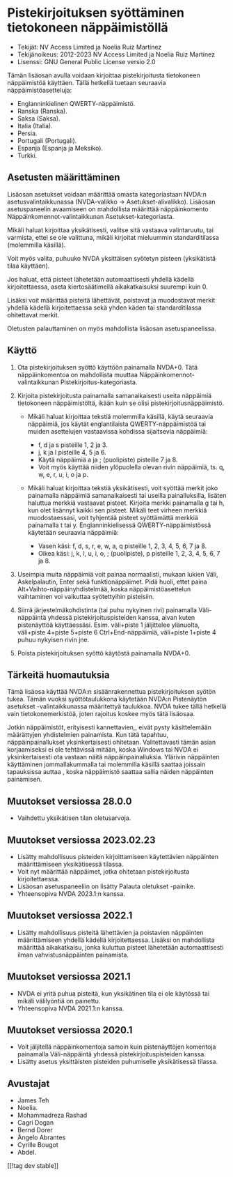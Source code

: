 # Pistekirjoituksen syöttäminen tietokoneen näppäimistöllä #

* Tekijät: NV Access Limited ja Noelia Ruiz Martínez
* Tekijänoikeus: 2012-2023 NV Access Limited ja Noelia Ruiz Martínez
* Lisenssi: GNU General Public License versio 2.0

Tämän lisäosan avulla voidaan kirjoittaa pistekirjoitusta tietokoneen
näppäimistöä käyttäen.  Tällä hetkellä tuetaan seuraavia
näppäimistöasetteluja:

* Englanninkielinen QWERTY-näppäimistö.
* Ranska (Ranska).
* Saksa (Saksa).
* Italia (Italia).
* Persia.
* Portugali (Portugali).
* Espanja (Espanja ja Meksiko).
* Turkki.

## Asetusten määrittäminen

Lisäosan asetukset voidaan määrittää omasta kategoriastaan NVDA:n
asetusvalintaikkunassa (NVDA-valikko -> Asetukset-alivalikko). Lisäosan
asetuspaneelin avaamiseen on mahdollista määrittää näppäinkomento
Näppäinkomennot-valintaikkunan Asetukset-kategoriasta.

Mikäli haluat kirjoittaa yksikätisesti, valitse sitä vastaava valintaruutu,
tai varmista, ettei se ole valittuna, mikäli kirjoitat mieluummin
standarditilassa (molemmilla käsillä).

Voit myös valita, puhuuko NVDA yksittäisen syötetyn pisteen (yksikätistä
tilaa käyttäen).

Jos haluat, että pisteet lähetetään automaattisesti yhdellä kädellä
kirjoitettaessa, aseta kiertosäätimellä aikakatkaisuksi suurempi kuin 0.

Lisäksi voit määrittää pisteitä lähettävät, poistavat ja muodostavat merkit
yhdellä kädellä kirjoitettaessa sekä yhden käden tai standarditilassa
ohitettavat merkit.

Oletusten palauttaminen on myös mahdollista lisäosan asetuspaneelissa.

## Käyttö

1. Ota pistekirjoituksen syöttö käyttöön painamalla NVDA+0. Tätä
   näppäinkomentoa on mahdollista muuttaa Näppäinkomennot-valintaikkunan
   Pistekirjoitus-kategoriasta.
2. Kirjoita pistekirjoitusta painamalla samanaikaisesti useita näppäimiä
   tietokoneen näppäimistöltä, ikään kuin se olisi
   pistekirjoitusnäppäimistö.

	* Mikäli haluat kirjoittaa tekstiä molemmilla käsillä, käytä seuraavia
	  näppäimiä, jos  käytät englantilaista QWERTY-näppäimistöä tai muiden
	  asettelujen vastaavissa kohdissa sijaitsevia näppäimiä:

		* f, d ja s pisteille 1, 2 ja 3.
		* j, k ja l pisteille 4, 5 ja 6.
		* Käytä näppäimiä a ja ; (puolipiste) pisteille 7 ja 8.
		* Voit myös käyttää niiden ylöpuolella olevan rivin näppäimiä, ts. q, w,
		  e, r, u, i, o ja p.

	* Mikäli haluat kirjoittaa tekstiä yksikätisesti, voit syöttää merkit joko
	  painamalla näppäimiä samanaikaisesti tai useilla painalluksilla, lisäten
	  haluttua merkkiä vastaavat pisteet. Kirjoita merkki painamalla g tai h,
	  kun olet lisännyt kaikki sen pisteet. Mikäli teet virheen merkkiä
	  muodostaessasi, voit tyhjentää pisteet syöttämättä merkkiä painamalla t
	  tai y. Englanninkielisessä QWERTY-näppäimistössä käytetään seuraavia
	  näppäimiä:

		* Vasen käsi: f, d, s, r, e, w, a, q pisteille 1, 2, 3, 4, 5, 6, 7 ja 8.
		* Oikea käsi: j, k, l, u, i, o, ; (puolipiste), p pisteille 1, 2, 3, 4, 5,
		  6, 7 ja 8.

3. Useimpia muita näppäimiä voit painaa normaalisti, mukaan lukien Väli,
   Askelpalautin, Enter sekä funktionäppäimet. Pidä huoli, ettet paina
   Alt+Vaihto-näppäinyhdistelmää, koska näppäimistöasettelun vaihtaminen voi
   vaikuttaa syötettyihin pisteisiin.
4. Siirrä järjestelmäkohdistinta (tai puhu nykyinen rivi) painamalla
   Väli-näppäintä yhdessä pistekirjoituspisteiden kanssa, aivan kuten
   pistenäyttöä käyttäessäsi. Esim. väli+piste 1 jäljittelee ylänuolta,
   väli+piste 4+piste 5+piste 6 Ctrl+End-näppäimiä, väli+piste 1+piste 4
   puhuu nykyisen rivin jne.
5. Poista pistekirjoituksen syöttö käytöstä painamalla NVDA+0.

## Tärkeitä huomautuksia

Tämä lisäosa käyttää NVDA:n sisäänrakennettua pistekirjoituksen syötön
tukea.  Tämän vuoksi syöttötaulukkona käytetään NVDA:n Pistenäytön asetukset
-valintaikkunassa määritettyä taulukkoa.  NVDA tukee tällä hetkellä vain
tietokonemerkistöä, joten rajoitus koskee myös tätä lisäosaa.

Jotkin näppäimistöt, erityisesti kannettavien,, eivät pysty käsittelemään
määrättyjen yhdistelmien painamista.  Kun tätä tapahtuu, näppäinpainallukset
yksinkertaisesti ohitetaan.  Valitettavasti tämän asian korjaamiseksi ei ole
tehtävissä mitään, koska Windows tai NVDA ei yksinkertaisesti ota vastaan
näitä näppäinpainalluksia.  Ylärivin näppäinten käyttäminen jommallakummalla
tai molemmilla käsillä saattaa joissain tapauksissa auttaa , koska
näppäimistö saattaa sallia näiden näppäinten painamisen.


## Muutokset versiossa 28.0.0

* Vaihdettu yksikätisen tilan oletusarvoja.

## Muutokset versiossa 2023.02.23

* Lisätty mahdollisuus pisteiden kirjoittamiseen käytettävien näppäinten
  määrittämiseen yksikätisessä tilassa.
* Voit nyt määrittää näppäimet, jotka ohitetaan pistekirjoitusta
  kirjoitettaessa.
* Lisäosan asetuspaneeliin on lisätty Palauta oletukset -painike.
* Yhteensopiva NVDA 2023.1:n kanssa.

## Muutokset versiossa 2022.1

* Lisätty mahdollisuus pisteitä lähettävien ja poistavien näppäinten
  määrittämiseen yhdellä kädellä kirjoitettaessa. Lisäksi on mahdollista
  määrittää aikakatkaisu, jonka kuluttua pisteet lähetetään automaattisesti
  ilman vahvistusnäppäinten painamista.

## Muutokset versiossa 2021.1

* NVDA ei yritä puhua pisteitä, kun yksikätinen tila ei ole käytössä tai
  mikäli välilyöntiä on painettu.
* Yhteensopiva NVDA 2021.1:n kanssa.

## Muutokset versiossa 2020.1

* Voit jäljitellä näppäinkomentoja samoin kuin pistenäyttöjen komentoja
  painamalla Väli-näppäintä yhdessä pistekirjoituspisteiden kanssa.
* Lisätty asetus yksittäisten pisteiden puhumiselle yksikätisessä tilassa.

## Avustajat

* James Teh
* Noelia.
* Mohammadreza Rashad
* Cagri Dogan
* Bernd Dorer
* Ângelo Abrantes
* Cyrille Bougot
* Abdel.

[[!tag dev stable]]

